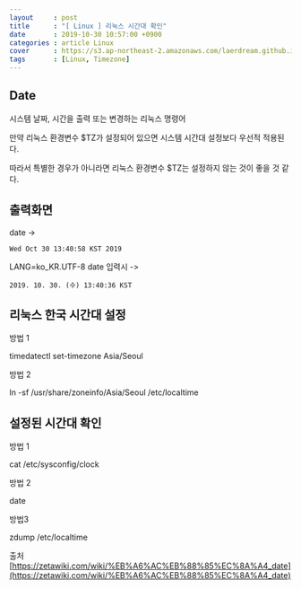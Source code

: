```yaml
---
layout     : post
title      : "[ Linux ] 리눅스 시간대 확인"
date       : 2019-10-30 10:57:00 +0900
categories : article Linux
cover      : https://s3.ap-northeast-2.amazonaws.com/laerdream.github.io/cover/linux.jpg
tags       : [Linux, Timezone]
---
```


## Date

시스템 날짜, 시간을 출력 또는 변경하는 리눅스 명령어

만약 리눅스 환경변수 $TZ가 설정되어 있으면 시스템 시간대 설정보다 우선적 적용된다.

따라서 특별한 경우가 아니라면 리눅스 환경변수 $TZ는 설정하지 않는 것이 좋을 것 같다.


## 출력화면

date ->

```Wed Oct 30 13:40:58 KST 2019```

LANG=ko_KR.UTF-8 date 입력시 ->

```2019. 10. 30. (수) 13:40:36 KST```


## 리눅스 한국 시간대 설정

방법 1

timedatectl set-timezone Asia/Seoul

방법 2

ln -sf /usr/share/zoneinfo/Asia/Seoul /etc/localtime



## 설정된 시간대 확인

방법 1

cat /etc/sysconfig/clock

방법 2

date

방법3

zdump /etc/localtime


출처
[https://zetawiki.com/wiki/%EB%A6%AC%EB%88%85%EC%8A%A4_date](https://zetawiki.com/wiki/%EB%A6%AC%EB%88%85%EC%8A%A4_date)